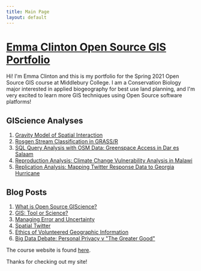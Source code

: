 ```yaml
---
title: Main Page
layout: default
---
```

# [Emma Clinton Open Source GIS Portfolio](https://emmaclinton.github.io/)
Hi! I'm Emma Clinton and this is my portfolio for the Spring 2021 Open Source GIS course at Middlebury College. I am a Conservation Biology major interested in applied biogeography for best use land planning, and I'm very excited to learn more GIS techniques using Open Source software platforms!

## GIScience Analyses

1. [Gravity Model of Spatial Interaction](gravity/gravity.md)
2. [Rosgen Stream Classification in GRASS/R](rosgen/HEGSRR-Replication-Report.md)
3. [SQL Query Analysis with OSM Data: Greenspace Access in Dar es Salaam](DSM_sql/dsm.md)
4. [Reproduction Analysis: Climate Change Vulnerability Analysis in Malawi](malcomb/RP-Malcomb-Report.md)
4. [Replication Analysis: Mapping Twitter Response Data to Georgia Hurricane](twit/RE-Dorian-Report.md)


## Blog Posts

1.  [What is Open Source GIScience?](blogs/open-source.md)
2.  [GIS: Tool or Science?](blogs/gis_as_science.md)
3.  [Managing Error and Uncertainty](blogs/error-and-uncertainty.md)
4.  [Spatial Twitter](blogs/twitter-analysis.md)
5.  [Ethics of Volunteered Geographic Information](blogs/twitter-ethics.md)
6.  [Big Data Debate: Personal Privacy v "The Greater Good"](blogs/big-data.md)

The course website is found [here](https://gis4dev.github.io).

Thanks for checking out my site!
